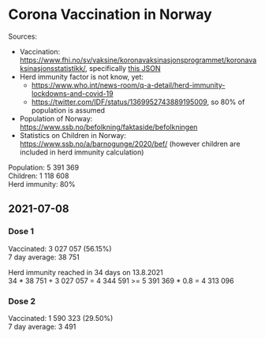 # Corona Vaccination in Norway

Sources:

- Vaccination: <https://www.fhi.no/sv/vaksine/koronavaksinasjonsprogrammet/koronavaksinasjonsstatistikk/>, specifically [this JSON](https://www.fhi.no/api/chartdata/api/99119)
- Herd immunity factor is not know, yet:
  - <https://www.who.int/news-room/q-a-detail/herd-immunity-lockdowns-and-covid-19>
  - <https://twitter.com/IDF/status/1369952743889195009>, so 80% of population is assumed
- Population of Norway: <https://www.ssb.no/befolkning/faktaside/befolkningen>
- Statistics on Children in Norway: https://www.ssb.no/a/barnogunge/2020/bef/ (however children are included in herd immunity calculation)

Population: 5 391 369  
Children: 1 118 608  
Herd immunity: 80%  

## 2021-07-08

### Dose 1

Vaccinated: 3 027 057 (56.15%)  
7 day average: 38 751

Herd immunity reached in 34 days on 13.8.2021  
34 * 38 751 + 3 027 057 = 4 344 591 >= 5 391 369 * 0.8 = 4 313 096

### Dose 2

Vaccinated: 1 590 323 (29.50%)  
7 day average: 3 491

